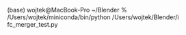 (base) wojtek@MacBook-Pro ~/Blender % /Users/wojtek/miniconda/bin/python /Users/wojtek/Blender/i
fc_merger_test.py